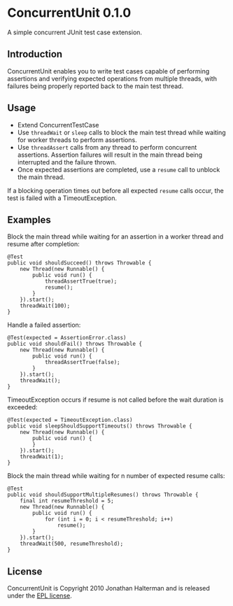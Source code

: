 # ConcurrentUnit 0.1.0

A simple concurrent JUnit test case extension.

## Introduction

ConcurrentUnit enables you to write test cases capable of performing assertions and verifying expected operations from multiple threads, with failures being properly reported back to the main test thread.

## Usage

* Extend ConcurrentTestCase
* Use `threadWait` or `sleep` calls to block the main test thread while waiting for worker threads to perform assertions. 
* Use `threadAssert` calls from any thread to perform concurrent assertions. Assertion failures will result in the main thread being interrupted and the failure thrown.
* Once expected assertions are completed, use a `resume` call to unblock the main thread.

If a blocking operation times out before all expected `resume` calls occur, the test is failed with a TimeoutException.

## Examples

Block the main thread while waiting for an assertion in a worker thread and resume after completion:

    @Test
    public void shouldSucceed() throws Throwable {
        new Thread(new Runnable() {
            public void run() {
                threadAssertTrue(true);
                resume();
            }
        }).start();
        threadWait(100);
    }

Handle a failed assertion:

    @Test(expected = AssertionError.class)
    public void shouldFail() throws Throwable {
        new Thread(new Runnable() {
            public void run() {
                threadAssertTrue(false);
            }
        }).start();
        threadWait();
    }

TimeoutException occurs if resume is not called before the wait duration is exceeded:

    @Test(expected = TimeoutException.class)
    public void sleepShouldSupportTimeouts() throws Throwable {
        new Thread(new Runnable() {
            public void run() {
            }
        }).start();
        threadWait(1);
    }

Block the main thread while waiting for n number of expected resume calls:

    @Test
    public void shouldSupportMultipleResumes() throws Throwable {
        final int resumeThreshold = 5;
        new Thread(new Runnable() {
            public void run() {
                for (int i = 0; i < resumeThreshold; i++)
                    resume();
            }
        }).start();
        threadWait(500, resumeThreshold);
    }

## License

ConcurrentUnit is Copyright 2010 Jonathan Halterman and is released under the [EPL license](http://www.eclipse.org/legal/epl-v10.html).